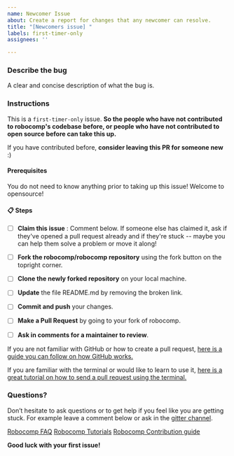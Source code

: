 ```yaml
---
name: Newcomer Issue
about: Create a report for changes that any newcomer can resolve.
title: "[Newcomers issue] "
labels: first-timer-only
assignees: ''

---
```

### Describe the bug

A clear and concise description of what the bug is.

### Instructions
This is a ``first-timer-only`` issue. **So the people who have not contributed to robocomp's codebase before, or people who have not contributed to open source before can take this up.**

If you have contributed before, **consider leaving this PR for someone new** :)

#### Prerequisites
You do not need to know anything prior to taking up this issue! Welcome to opensource!

#### 📋 Steps
- [ ] **Claim this issue** : Comment below. If someone else has claimed it, ask if they've opened a pull request already and if they're stuck -- maybe you can help them solve a problem or move it along!

- [ ]  **Fork the robocomp/robocomp repository** using the fork button on the topright corner.

- [ ] **Clone the newly forked repository** on your local machine.

- [ ] **Update** the file README.md by removing the broken link.

- [ ] **Commit and push** your changes.

- [ ] **Make a Pull Request** by going to your fork of robocomp.

- [ ] **Ask in comments for a maintainer to review**.

If you are not familiar with GitHub or how to create a pull request, [here is a guide you can follow on how GitHub works.](https://guides.github.com/activities/hello-world/)

If you are familiar with the terminal or would like to learn to use it, [here is a great tutorial on how to send a pull request using the terminal.](https://egghead.io/series/how-to-contribute-to-an-open-source-project-on-github)

### Questions?
Don’t hesitate to ask questions or to get help if you feel like you are getting stuck. For example leave a comment below or ask in the [gitter channel](https://gitter.im/robocomp).



[Robocomp FAQ](https://github.com/robocomp/robocomp/blob/development/doc/FAQ.md)
[Robocomp Tutorials](https://github.com/robocomp/robocomp/blob/development/doc/README.md)
[Robocomp Contribution guide](https://github.com/robocomp/robocomp/blob/development/CONTRIBUTING.md)

**Good luck with your first issue!**
